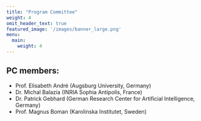 ```yaml
---
title: "Program Committee"
weight: 4
omit_header_text: true
featured_image: '/images/banner_large.png'
menu:
  main:
    weight: 4
---
```


## PC members:
- Prof. Elisabeth André (Augsburg University, Germany)
- Dr. Michal Balazia (INRIA Sophia Antipolis, France)
- Dr. Patrick Gebhard (German Research Center for Artificial Intelligence, Germany)
- Prof. Magnus Boman (Karolinska Institutet, Sweden)
